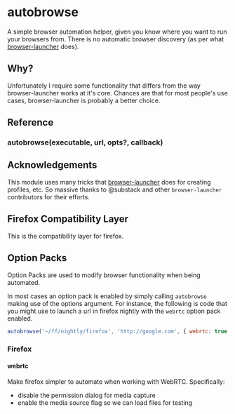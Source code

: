 # autobrowse

A simple browser automation helper, given you know where you want to run
your browsers from.  There is no automatic browser discovery (as per
what [browser-launcher](https://github.com/substack/browser-launcher) does).

## Why?

Unfortunately I require some functionality that differs from the way
browser-launcher works at it's core.  Chances are that for most people's
use cases, browser-launcher is probably a better choice.

## Reference

### autobrowse(executable, url, opts?, callback)

## Acknowledgements

This module uses many tricks that
[browser-launcher](https://github.com/substack/browser-launcher) does for
creating profiles, etc. So massive thanks to @substack and other
`browser-launcher` contributors for their efforts.

## Firefox Compatibility Layer

This is the compatibility layer for firefox.

## Option Packs

Option Packs are used to modify browser functionality when being automated.

In most cases an option pack is enabled by simply calling `autobrowse`
making use of the options argument. For instance, the following is code that
you might use to launch a url in firefox nightly with the `webrtc` option
pack enabled.

```js
autobrowse('~/ff/nightly/firefox', 'http://google.com', { webrtc: true });
```

### Firefox

#### webrtc

Make firefox simpler to automate when working with WebRTC.  Specifically:

- disable the permission dialog for media capture
- enable the media source flag so we can load files for testing
